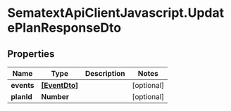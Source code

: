 # SematextApiClientJavascript.UpdatePlanResponseDto

## Properties
| Name       | Type                          | Description | Notes      |
| ---------- | ----------------------------- | ----------- | ---------- |
| **events** | [**[EventDto]**](EventDto.md) |             | [optional] |
| **planId** | **Number**                    |             | [optional] |
